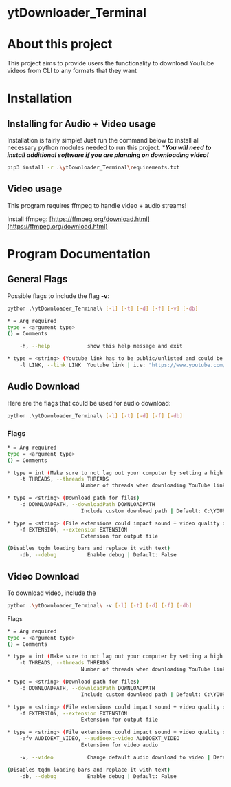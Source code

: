 # ytDownloader_Terminal

# About this project

This project aims to provide users the functionality to download YouTube videos from CLI to any formats that they want

# Installation

## Installing for Audio + Video usage

Installation is fairly simple! Just run the command below to install all necessary python modules needed to run this project. ****You will need to install additional software if you are planning on downloading video!***

```bash
pip3 install -r .\ytDownloader_Terminal\requirements.txt
```

## Video usage

This program requires ffmpeg to handle video + audio streams!

Install ffmpeg: [https://ffmpeg.org/download.html](https://ffmpeg.org/download.html)

# Program Documentation

## General Flags

Possible flags to include the flag ****-v****:

```bash
python .\ytDownloader_Terminal\ [-l] [-t] [-d] [-f] [-v] [-db]
```

```bash
* = Arg required
type = <argument type>
() = Comments

	-h, --help            show this help message and exit

* type = <string> (Youtube link has to be public/unlisted and could be either single/playlist)
	-l LINK, --link LINK  Youtube link | i.e: "https://www.youtube.com/watch?v=someRandomVideo"
```

## Audio Download

Here are the flags that could be used for audio download:

```bash
python .\ytDownloader_Terminal\ [-l] [-t] [-d] [-f] [-db]
```

### Flags

```bash
* = Arg required
type = <argument type>
() = Comments

* type = int (Make sure to not lag out your computer by setting a high value for this one)
	-t THREADS, --threads THREADS
                        Number of threads when downloading YouTube links | Default: 4

* type = <string> (Download path for files)
	-d DOWNLOADPATH, --downloadPath DOWNLOADPATH
                        Include custom download path | Default: C:\YOUR_PATH_TO_FOLDER/ytDownloader_Terminal/Downloads

* type = <string> (File extensions could impact sound + video quality due to lossy/lossless compression)
 	-f EXTENSION, --extension EXTENSION
                        Extension for output file

(Disables tqdm loading bars and replace it with text)
 	-db, --debug          Enable debug | Default: False
```

## Video Download

To download video, include the

```bash
python .\ytDownloader_Terminal\ -v [-l] [-t] [-d] [-f] [-db]
```

Flags

```bash
* = Arg required
type = <argument type>
() = Comments

* type = int (Make sure to not lag out your computer by setting a high value for this one)
	-t THREADS, --threads THREADS
                        Number of threads when downloading YouTube links | Default: 4

* type = <string> (Download path for files)
	-d DOWNLOADPATH, --downloadPath DOWNLOADPATH
                        Include custom download path | Default: C:\YOUR_PATH_TO_FOLDER/ytDownloader_Terminal/Downloads

* type = <string> (File extensions could impact sound + video quality due to lossy/lossless compression)
	-f EXTENSION, --extension EXTENSION
                        Extension for output file

* type = <string> (File extensions could impact sound + video quality due to lossy/lossless compression)
  	-afv AUDIOEXT_VIDEO, --audioext-video AUDIOEXT_VIDEO
                        Extension for video audio

	-v, --video           Change default audio download to video | Default: False

(Disables tqdm loading bars and replace it with text)
	-db, --debug          Enable debug | Default: False
```
